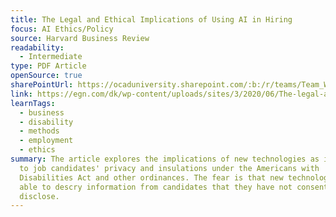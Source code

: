 ```yaml
---
title: The Legal and Ethical Implications of Using AI in Hiring
focus: AI Ethics/Policy
source: Harvard Business Review
readability:
  - Intermediate
type: PDF Article
openSource: true
sharePointUrl: https://ocaduniversity.sharepoint.com/:b:/r/teams/Team_WeCount-OptimizingDiversitywithDisabilityODDChannel/Shared%20Documents/Optimizing%20Diversity%20with%20Disability%20(ODD)%20Channel/Hiring%20Systems/Article%20+%20Resources/The-legal-and-ethical-implications-of-using-AI-in-Hiring.pdf?csf=1&web=1&e=crqmNM
link: https://egn.com/dk/wp-content/uploads/sites/3/2020/06/The-legal-and-ethical-implications-of-using-AI-in-Hiring.pdf
learnTags:
  - business
  - disability
  - methods
  - employment
  - ethics
summary: The article explores the implications of new technologies as it relates
  to job candidates' privacy and insulations under the Americans with
  Disabilities Act and other ordinances. The fear is that new technologies are
  able to descry information from candidates that they have not consented to
  disclose.
---
```

